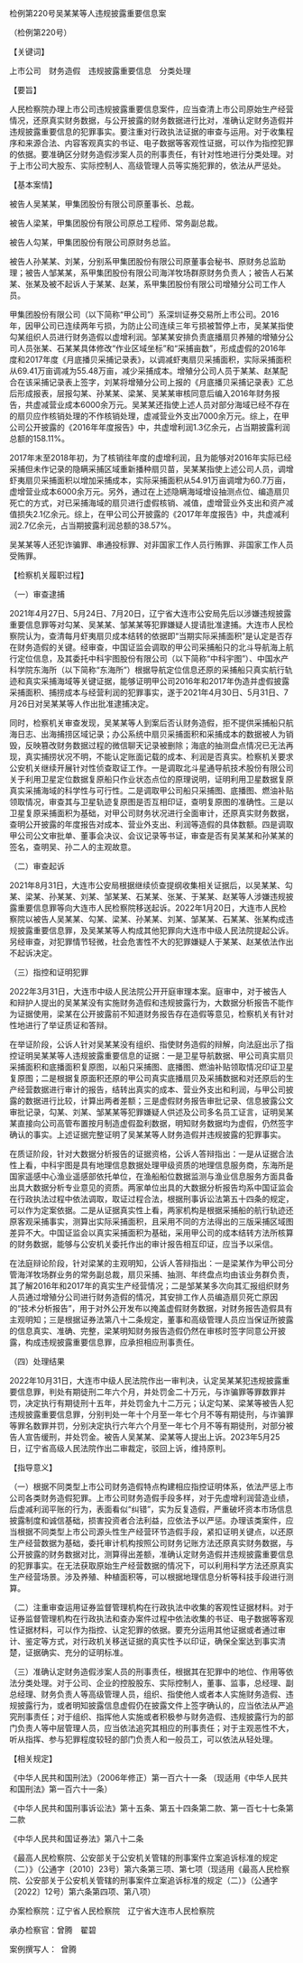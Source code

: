 检例第220号吴某某等人违规披露重要信息案

（检例第220号）

【关键词】

上市公司  财务造假  违规披露重要信息  分类处理

【要旨】

人民检察院办理上市公司违规披露重要信息案件，应当查清上市公司原始生产经营情况，还原真实财务数据，与公开披露的财务数据进行比对，准确认定财务造假并违规披露重要信息的犯罪事实。要注重对行政执法证据的审查与运用。对于收集程序和来源合法、内容客观真实的书证、电子数据等客观性证据，可以作为指控犯罪的依据。要准确区分财务造假涉案人员的刑事责任，有针对性地进行分类处理。对于上市公司大股东、实际控制人、高级管理人员等实施犯罪的，依法从严惩处。

【基本案情】

被告人吴某某，甲集团股份有限公司原董事长、总裁。

被告人梁某，甲集团股份有限公司原总工程师、常务副总裁。

被告人勾某，甲集团股份有限公司原财务总监。

被告人孙某某、刘某，分别系甲集团股份有限公司原董事会秘书、原财务总监助理；被告人邹某某，系甲集团股份有限公司海洋牧场群原财务负责人；被告人石某某、张某及被不起诉人于某某、赵某，系甲集团股份有限公司增殖分公司工作人员。

甲集团股份有限公司（以下简称“甲公司”）系深圳证券交易所上市公司。2016年，因甲公司已连续两年亏损，为防止公司连续三年亏损被暂停上市，吴某某指使勾某组织人员进行财务造假以虚增利润。邹某某安排负责底播扇贝养殖的增殖分公司人员张某、石某某具体修改“作业区域坐标”和“采捕亩数”，形成虚假的2016年度和2017年度《月底播贝采捕记录表》，以调减虾夷扇贝采捕面积，实际采捕面积从69.41万亩调减为55.48万亩，减少采捕成本。增殖分公司人员于某某、赵某配合在该采捕记录表上签字，刘某将增殖分公司上报的《月底播贝采捕记录表》汇总后形成报表，层报勾某、孙某某、梁某、吴某某审核同意后编入2016年财务报告，共虚减营业成本6000余万元。吴某某还指使上述人员对部分海域已经不存在的扇贝应作核销处理的不作核销处理，虚减营业外支出7000余万元。综上，在甲公司公开披露的《2016年年度报告》中，共虚增利润1.3亿余元，占当期披露利润总额的158.11%。

2017年末至2018年初，为了核销往年度的虚增利润，且为能够对2016年实际已经采捕但未作记录的隐瞒采捕区域重新播种扇贝苗，吴某某指使上述公司人员，调增虾夷扇贝采捕面积以增加采捕成本，实际采捕面积从54.91万亩调增为60.7万亩，虚增营业成本6000余万元。另外，通过在上述隐瞒海域增设抽测点位、编造扇贝死亡的方式，对已采捕海域的扇贝进行虚假核销、减值，虚增营业外支出和资产减值损失2.1亿余元。综上，在甲公司公开披露的《2017年年度报告》中，共虚减利润2.7亿余元，占当期披露利润总额的38.57%。

吴某某等人还犯诈骗罪、串通投标罪、对非国家工作人员行贿罪、非国家工作人员受贿罪。

【检察机关履职过程】

（一）审查逮捕

2021年4月27日、5月24日、7月20日，辽宁省大连市公安局先后以涉嫌违规披露重要信息罪等对勾某、吴某某、邹某某等犯罪嫌疑人提请批准逮捕。大连市人民检察院认为，查清每月虾夷扇贝成本结转的依据即“当期实际采捕面积”是认定是否存在财务造假的关键。经审查，中国证监会调取的甲公司采捕船只的北斗导航海上航行定位信息，及其委托中科宇图股份有限公司（以下简称“中科宇图”）、中国水产科学院东海所（以下简称“东海所”）根据导航定位信息还原的采捕船只真实航行轨迹和真实采捕海域等关键证据，能够证明甲公司2016年和2017年伪造并虚假披露采捕面积、捕捞成本与经营利润的犯罪事实，遂于2021年4月30日、5月31日、7月26日对吴某某等人作出批准逮捕决定。

同时，检察机关审查发现，吴某某等人到案后否认财务造假，拒不提供采捕船只航海日志、出海捕捞区域记录；办公系统中扇贝采捕面积和采捕成本的数据被人为销毁，反映篡改财务数据过程的微信聊天记录被删除；海底的抽测盘点情况已无法再现，真实捕捞状况不明，不能认定账面记载的成本、利润是否真实。检察机关要求公安机关继续开展针对性侦查取证工作。一是调取北斗星通导航技术股份有限公司关于利用卫星定位数据复原船只作业状态点位的原理说明，证明利用卫星数据复原真实采捕海域的科学性与可行性。二是调取甲公司船只采捕图、底播图、燃油补贴领取情况，审查其与卫星轨迹复原图是否互相印证，查明复原图的准确性。三是以卫星复原采捕面积为基础，对甲公司财务状况进行全面审计，还原真实财务数据，查明公开披露的年度报告对成本、营业外支出、利润等造假的具体数额。四是调取甲公司公文审批单、董事会决议、会议记录等书证，审查是否有吴某某和孙某某的签名，查明吴、孙二人的主观故意。

（二）审查起诉

2021年8月31日，大连市公安局根据继续侦查提纲收集相关证据后，以吴某某、勾某、梁某、孙某某、刘某、邹某某、石某某、张某、于某某、赵某等人涉嫌违规披露重要信息罪等向大连市人民检察院移送起诉。2022年1月20日，大连市人民检察院以被告人吴某某、勾某、梁某、孙某某、刘某、邹某某、石某某、张某构成违规披露重要信息罪，及吴某某等人构成其他犯罪向大连市中级人民法院提起公诉。另经审查，对犯罪情节轻微，社会危害性不大的犯罪嫌疑人于某某、赵某依法作出不起诉决定。

（三）指控和证明犯罪

2022年3月31日，大连市中级人民法院公开开庭审理本案。庭审中，对于被告人和辩护人提出的吴某某没有实施财务造假和违规披露行为，大数据分析报告不能作为证据使用，梁某在公开披露前不知道财务报告存在造假等意见，检察机关有针对性地进行了举证质证和答辩。

在举证阶段，公诉人针对吴某某没有组织、指使财务造假的辩解，向法庭出示了指控证明吴某某等人违规披露重要信息的证据：一是卫星导航数据、甲公司真实扇贝采捕面积和底播面积复原图，以船只采捕图、底播图、燃油补贴领取情况印证卫星复原图；二是根据复原面积还原的甲公司真实底播扇贝及采捕数据和对还原后的生产经营数据进行审计的报告，结转出真实的成本、营业外支出和利润，与甲公司披露的数据进行比较，计算出两者差额；三是虚假财务报告审批记录、信息披露公文审批记录，勾某、刘某、邹某某等犯罪嫌疑人供述及公司多名员工证言，证明吴某某直接向公司高管布置按月制造虚假盈利数据，明知财务数据均为虚假，仍然签字确认的事实。上述证据完整证明了吴某某等人财务造假并违规披露的犯罪事实。

在质证阶段，针对大数据分析报告的证据资格，公诉人答辩指出：一是从证据合法性上看，中科宇图是具有地理信息数据处理甲级资质的地理信息服务商，东海所是国家遥感中心渔业遥感部依托单位，在渔船船位数据监测与渔业信息服务方面具备出具大数据分析专业意见的资质。两家单位出具的大数据分析报告均系中国证监会在行政执法过程中依法调取，取证过程合法，根据刑事诉讼法第五十四条的规定，可以作为定案依据。二是从证据真实性上看，两家机构是根据采捕船的航行轨迹还原客观采捕事实，测算出实际采捕面积，且采用不同的方法得出的三版采捕区域图差异不大。中国证监会以真实采捕面积为基础，采用甲公司的成本结转方法所核算的财务数据，能够与公安机关委托作出的审计报告相互印证，应当予以采信。

在法庭辩论阶段，针对梁某的主观明知，公诉人答辩指出：一是梁某作为甲公司分管海洋牧场群业务的常务副总裁，扇贝采捕、抽测、年终盘点均由该业务群负责，其了解2016年和2017年的真实生产经营情况；二是邹某某多次向其汇报组织财务人员通过增殖分公司进行财务造假的情况，其安排工作人员编造扇贝死亡原因的“技术分析报告”，用于对外公开发布以掩盖虚假财务数据，对财务报告造假具有主观明知；三是根据证券法第八十二条规定，董事和高级管理人员应当保证所披露的信息真实、准确、完整，梁某明知财务报告造假仍然在审核时签字同意公开披露，构成违规披露重要信息罪，应承担相应刑事责任。

（四）处理结果

2022年10月31日，大连市中级人民法院作出一审判决，认定吴某某犯违规披露重要信息罪，判处有期徒刑二年六个月，并处罚金二十万元，与诈骗罪等罪数罪并罚，决定执行有期徒刑十五年，并处罚金九十二万元；认定勾某、梁某等被告人犯违规披露重要信息罪，分别判处一年十个月至一年七个月不等有期徒刑，与诈骗罪等罪名数罪并罚，分别决定执行六年六个月至一年七个月不等有期徒刑，对部分被告人宣告缓刑，并处罚金。被告人吴某某、梁某等人提出上诉。2023年5月25日，辽宁省高级人民法院作出二审裁定，驳回上诉，维持原判。

【指导意义】

（一）根据不同类型上市公司财务造假特点构建相应指控证明体系，依法严惩上市公司各类财务造假犯罪。上市公司财务造假手段多样，对于先虚增利润营造业绩，后虚减利润平账的行为，表面看似“纠错”，实为反复造假，严重破坏资本市场信息披露制度和诚信基础，损害投资者合法利益，应依法予以严惩。办理该类案件，应当根据不同类型上市公司源头性生产经营环节造假手段，紧扣证明关键点，以还原生产经营数据为基础，委托审计机构按照公司财务记账方法还原真实财务数据，与公开披露的财务数据对比，测算得出差额，准确认定财务造假并违规披露重要信息的犯罪事实。在无法获取原始生产经营数据的情况下，可以利用科学方法还原真实生产经营场景。涉及养殖、种植面积等，可以根据地理信息分析等科技手段进行测算。

（二）注重审查运用证券监督管理机构在行政执法中收集的客观性证据材料。对于证券监督管理机构在行政执法和查办案件过程中依法收集的书证、电子数据等客观性证据材料，可以作为指控、认定犯罪的依据。要充分运用其他证据或者通过审计、鉴定等方式，对行政机关移送证据的真实性予以印证，确保全案达到事实清楚，证据确实、充分的证明标准。

（三）准确认定财务造假涉案人员的刑事责任，根据其在犯罪中的地位、作用等依法分类处理。对于公司、企业的控股股东、实际控制人，董事、监事，总经理、副总经理、财务负责人等高级管理人员，组织、指使他人或者本人实施财务造假、违规披露行为，或者明知披露信息虚假仍在披露文件上签字确认的，应当依法从严追究刑事责任；对于组织、指挥他人实施或者积极参与财务造假、违规披露行为的部门负责人等中层管理人员，应当依法追究其相应的刑事责任；对于主观恶性不大，听从指挥、参与犯罪程度较轻的部门负责人和一般员工，可以依法从轻处理。

【相关规定】

《中华人民共和国刑法》（2006年修正）第一百六十一条 （现适用《中华人民共和国刑法》第一百六十一条）

《中华人民共和国刑事诉讼法》第十五条、第五十四条第二款、第一百七十七条第二款

《中华人民共和国证券法》第八十二条

《最高人民检察院、公安部关于公安机关管辖的刑事案件立案追诉标准的规定（二）》（公通字〔2010〕23号）第六条第三项、第七项（现适用《最高人民检察院、公安部关于公安机关管辖的刑事案件立案追诉标准的规定（二）》（公通字〔2022〕12号）第六条第四项、第八项）

办案检察院：辽宁省人民检察院  辽宁省大连市人民检察院

承办检察官：曾腾  翟碧

案例撰写人： 曾腾